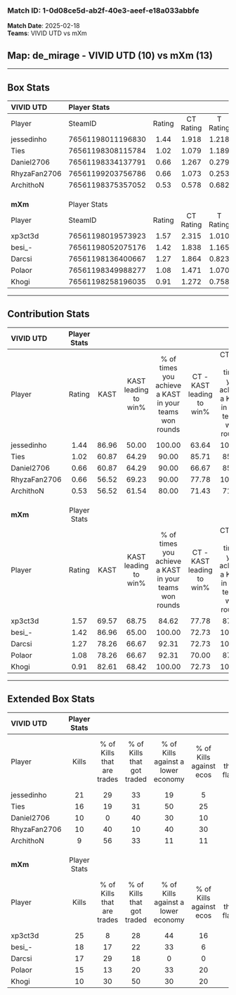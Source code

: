 ### Match ID: 1-0d08ce5d-ab2f-40e3-aeef-e18a033abbfe  
**Match Date**: 2025-02-18  
**Teams**: VIVID UTD vs mXm  

## **Map**: de_mirage - VIVID UTD (10) vs mXm (13)  
---  

## Box Stats  

| **VIVID UTD** | Player Stats      |        |           |          |       |       |       |         |        |      |     |
| :- | :- | :-: | :-: | :-: | :-: | :-: | :-: | :-: | :-: | :-: | :-: |
| Player        | SteamID           | Rating | CT Rating | T Rating | KAST  |  ADR  | Kills | Assists | Deaths | K/D  | HS% |
| jessedinho    | 76561198011196830 |  1.44  |   1.918   |  1.218   | 86.96 | 94.8  |  21   |    4    |   16   | 1.31 | 66  |
| Ties          | 76561198308115784 |  1.02  |   1.079   |  1.189   | 60.87 | 83.2  |  16   |    3    |   16   | 1.00 | 31  |
| Daniel2706    | 76561198334137791 |  0.66  |   1.267   |  0.279   | 60.87 | 62.7  |  10   |    3    |   19   | 0.53 | 70  |
| RhyzaFan2706  | 76561199203756786 |  0.66  |   1.073   |  0.253   | 56.52 | 53.0  |  10   |    2    |   16   | 0.63 | 40  |
| ArchithoN     | 76561198375357052 |  0.53  |   0.578   |  0.682   | 56.52 | 43.6  |   9   |    0    |   18   | 0.50 | 33  |
|               |                   |        |           |          |       |       |       |         |        |      |     |
|               |                   |        |           |          |       |       |       |         |        |      |     |
|               |                   |        |           |          |       |       |       |         |        |      |     |
| **mXm**       | Player Stats      |        |           |          |       |       |       |         |        |      |     |
| Player        | SteamID           | Rating | CT Rating | T Rating | KAST  |  ADR  | Kills | Assists | Deaths | K/D  | HS% |
| xp3ct3d       | 76561198019573923 |  1.57  |   2.315   |  1.010   | 69.57 | 112.7 |  25   |   10    |   15   | 1.67 | 36  |
| besi_-        | 76561198052075176 |  1.42  |   1.838   |  1.165   | 86.96 | 76.9  |  18   |    7    |   10   | 1.80 | 55  |
| Darcsi        | 76561198136400667 |  1.27  |   1.864   |  0.823   | 78.26 | 71.7  |  17   |    5    |   11   | 1.55 | 35  |
| Polaor        | 76561198349988277 |  1.08  |   1.471   |  1.070   | 78.26 | 72.9  |  15   |    4    |   16   | 0.94 | 66  |
| Khogi         | 76561198258196035 |  0.91  |   1.272   |  0.758   | 82.61 | 52.8  |  10   |    6    |   14   | 0.71 | 40  |
---  

## Contribution Stats  

| **VIVID UTD** | Player Stats |       |                      |                                                        |                           |                                                             |                          |                                                            |
| :- | :-: | :-: | :-: | :-: | :-: | :-: | :-: | :-: |
| Player        |    Rating    | KAST  | KAST leading to win% | % of times you achieve a KAST in your teams won rounds | CT - KAST leading to win% | CT - % of times you achieve a KAST in your teams won rounds | T - KAST leading to win% | T - % of times you achieve a KAST in your teams won rounds |
| jessedinho    |     1.44     | 86.96 |        50.00         |                         100.00                         |           63.64           |                           100.00                            |          33.33           |                           100.00                           |
| Ties          |     1.02     | 60.87 |        64.29         |                         90.00                          |           85.71           |                            85.71                            |          42.86           |                           100.00                           |
| Daniel2706    |     0.66     | 60.87 |        64.29         |                         90.00                          |           66.67           |                            85.71                            |          60.00           |                           100.00                           |
| RhyzaFan2706  |     0.66     | 56.52 |        69.23         |                         90.00                          |           77.78           |                           100.00                            |          50.00           |                           66.67                            |
| ArchithoN     |     0.53     | 56.52 |        61.54         |                         80.00                          |           71.43           |                            71.43                            |          50.00           |                           100.00                           |
|               |              |       |                      |                                                        |                           |                                                             |                          |                                                            |
|               |              |       |                      |                                                        |                           |                                                             |                          |                                                            |
|               |              |       |                      |                                                        |                           |                                                             |                          |                                                            |
| **mXm**       | Player Stats |       |                      |                                                        |                           |                                                             |                          |                                                            |
| Player        |    Rating    | KAST  | KAST leading to win% | % of times you achieve a KAST in your teams won rounds | CT - KAST leading to win% | CT - % of times you achieve a KAST in your teams won rounds | T - KAST leading to win% | T - % of times you achieve a KAST in your teams won rounds |
| xp3ct3d       |     1.57     | 69.57 |        68.75         |                         84.62                          |           77.78           |                            87.50                            |          57.14           |                           80.00                            |
| besi_-        |     1.42     | 86.96 |        65.00         |                         100.00                         |           72.73           |                           100.00                            |          55.56           |                           100.00                           |
| Darcsi        |     1.27     | 78.26 |        66.67         |                         92.31                          |           72.73           |                           100.00                            |          57.14           |                           80.00                            |
| Polaor        |     1.08     | 78.26 |        66.67         |                         92.31                          |           70.00           |                            87.50                            |          62.50           |                           100.00                           |
| Khogi         |     0.91     | 82.61 |        68.42         |                         100.00                         |           72.73           |                           100.00                            |          62.50           |                           100.00                           |
---  

## Extended Box Stats  

| **VIVID UTD** | Player Stats |                            |                            |                                    |                         |                              |                                 |        |                             |                                     |                          |                               |                            |
| :- | :-: | :-: | :-: | :-: | :-: | :-: | :-: | :-: | :-: | :-: | :-: | :-: | :-: |
| Player        |    Kills     | % of Kills that are trades | % of Kills that got traded | % of Kills against a lower economy | % of Kills against ecos | % of Kills that are flawless | % of Kills that are close duels | Deaths | % of Deaths that get traded | % of Deaths against a lower economy | % of Deaths against ecos | % of Deaths that are flawless | % of Deaths that are close |
| jessedinho    |      21      |             29             |             33             |                 19                 |            5            |              67              |               10                |   16   |             38              |                  6                  |            0             |              81               |             0              |
| Ties          |      16      |             19             |             31             |                 50                 |           25            |              50              |                6                |   16   |             31              |                 13                  |            13            |              69               |             13             |
| Daniel2706    |      10      |             0              |             40             |                 30                 |           10            |              50              |                0                |   19   |             32              |                 11                  |            5             |              63               |             16             |
| RhyzaFan2706  |      10      |             40             |             10             |                 40                 |           30            |              70              |               10                |   16   |              6              |                  6                  |            0             |              75               |             6              |
| ArchithoN     |      9       |             56             |             33             |                 11                 |           11            |              44              |                0                |   18   |             22              |                 11                  |            6             |              72               |             11             |
|               |              |                            |                            |                                    |                         |                              |                                 |        |                             |                                     |                          |                               |                            |
|               |              |                            |                            |                                    |                         |                              |                                 |        |                             |                                     |                          |                               |                            |
|               |              |                            |                            |                                    |                         |                              |                                 |        |                             |                                     |                          |                               |                            |
| **mXm**       | Player Stats |                            |                            |                                    |                         |                              |                                 |        |                             |                                     |                          |                               |                            |
| Player        |    Kills     | % of Kills that are trades | % of Kills that got traded | % of Kills against a lower economy | % of Kills against ecos | % of Kills that are flawless | % of Kills that are close duels | Deaths | % of Deaths that get traded | % of Deaths against a lower economy | % of Deaths against ecos | % of Deaths that are flawless | % of Deaths that are close |
| xp3ct3d       |      25      |             8              |             28             |                 44                 |           16            |              88              |                4                |   15   |             20              |                  7                  |            0             |              67               |             0              |
| besi_-        |      18      |             17             |             22             |                 33                 |            6            |              67              |               11                |   10   |             30              |                  0                  |            0             |              60               |             10             |
| Darcsi        |      17      |             29             |             18             |                 0                  |            0            |              76              |               12                |   11   |             18              |                 18                  |            0             |              55               |             9              |
| Polaor        |      15      |             13             |             20             |                 33                 |           20            |              60              |                0                |   16   |             50              |                  0                  |            0             |              50               |             6              |
| Khogi         |      10      |             30             |             50             |                 30                 |           20            |              50              |               30                |   14   |             29              |                 14                  |            7             |              57               |             7              |
